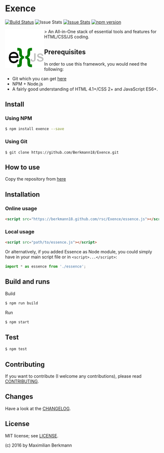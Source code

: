 # Exence
[![Build Status](https://travis-ci.org/anvk/exence.svg?branch=master)](https://travis-ci.org/anvk/exence)
![Issue Stats](http://issuestats.com/github/Berkmann18/Exence/badge/pr?style=flat)
[![Issue Stats](http://issuestats.com/github/Berkmann18/Exence/badge/issue?style=flat)](http://issuestats.com/github/Berkmann18/Exence)
[![npm version](https://badge.fury.io/js/%exence.svg)](https://badge.fury.io/js/exence)

<img align="left" src="rsc/exence-low.png" alt="Exjs" />
> An All-in-One stack of essential tools and features for HTML/CSS/JS coding.

## Prerequisites

In order to use this framework, you would need the following:
- Git which you can get [here](https://git-scm.com/downloads)
- NPM + Node.js
- A fairly good understanding of HTML 4.1+/CSS 2+ and JavaScript ES6+.

## Install
### Using NPM
```bash
$ npm install exence --save
```

### Using Git
```
$ git clone https://github.com/Berkmann18/Exence.git
```

## How to use

Copy the repository from 
[here](https://github.com/Berkmann18/Essence)

## Installation

### Online usage
```html
<script src="https://berkmann18.github.com/rsc/Exence/essence.js"></script>
```

### Local usage
```html
<script src="path/to/essence.js"></script>
```
Or alternatively, if you added Essence as Node module, you could simply have in your main script file or in ``<script>...</script>``:
```javascript
import * as essence from './essence';
```
## Build and runs
Build
```bash
$ npm run build
```

Run
```bash
$ npm start
```

## Test
```bash
$ npm test
```

## Contributing
If you want to contribute (I welcome any contributions), please read  [CONTRIBUTING](wiki/CONTRIBUTING.md).

## Changes
Have a look at the [CHANGELOG](wiki/CHANGELOG.md).

## License

MIT license; see [LICENSE](./LICENSE).

(c) 2016 by Maximilian Berkmann
